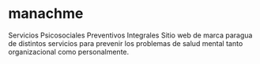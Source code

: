 # manachme
Servicios Psicosociales Preventivos Integrales
Sitio web de marca paragua de distintos servicios para prevenir los problemas de salud mental tanto organizacional como personalmente.
